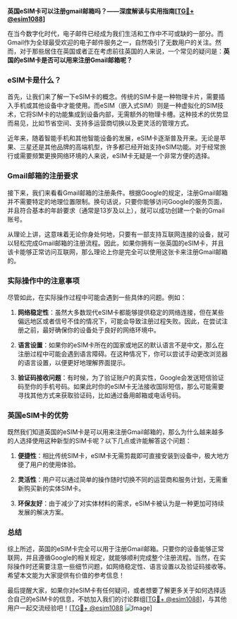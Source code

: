 **英国eSIM卡可以注册gmail邮箱吗？——深度解读与实用指南[[TG💪+ @esim1088](https://t.me/s/esim1088)]**

在当今数字化时代，电子邮件已经成为我们生活和工作中不可或缺的一部分。而Gmail作为全球最受欢迎的电子邮件服务之一，自然吸引了无数用户的关注。然而，对于那些居住在英国或者正在考虑前往英国的人来说，一个常见的疑问是：**英国的eSIM卡是否可以用来注册Gmail邮箱呢？**

### eSIM卡是什么？

首先，让我们来了解一下eSIM卡的概念。传统的SIM卡是一种物理卡片，需要插入手机或其他设备中才能使用。而eSIM（嵌入式SIM）则是一种虚拟化的SIM技术，它将SIM卡的功能集成到设备内部，无需额外的物理卡槽。这种技术的优势显而易见，比如节省空间、支持多运营商切换以及更灵活的管理方式。

近年来，随着智能手机和其他智能设备的发展，eSIM卡逐渐普及开来。无论是苹果、三星还是其他品牌的高端机型，许多都已经开始支持eSIM功能。对于经常旅行或需要频繁更换网络环境的人来说，eSIM卡无疑是一个非常方便的选择。

### Gmail邮箱的注册要求

接下来，我们来看看Gmail邮箱的注册条件。根据Google的规定，注册Gmail邮箱并不需要特定的地理位置限制。换句话说，只要你能够访问Google的服务页面，并且符合基本的年龄要求（通常是13岁及以上），就可以成功创建一个新的Gmail账号。

从理论上讲，这意味着无论你身处何地，只要有一部支持互联网连接的设备，就可以轻松完成Gmail邮箱的注册流程。因此，如果你拥有一张英国的eSIM卡，并且该卡能够正常访问互联网，那么理论上你是完全可以使用这张卡来注册Gmail邮箱的。

### 实际操作中的注意事项

尽管如此，在实际操作过程中可能会遇到一些具体的问题。例如：

1. **网络稳定性**：虽然大多数现代eSIM卡都能够提供稳定的网络连接，但在某些偏远地区或者信号不佳的情况下，可能会导致注册过程失败。因此，在尝试注册之前，最好确保你的设备处于良好的网络环境中。
   
2. **语言设置**：如果你的eSIM卡所在的国家或地区的默认语言不是中文，那么在注册过程中可能会遇到语言障碍。在这种情况下，你可以尝试手动更改浏览器的语言设置，以便更好地理解界面提示。

3. **验证码接收问题**：有时候，为了验证账户的真实性，Google会发送短信验证码至你的手机号码。如果此时你的eSIM卡无法接收国际短信，那么可能需要寻找其他方式来获取验证码，比如通过备用邮箱或电话号码。

### 英国eSIM卡的优势

既然我们知道英国的eSIM卡是可以用来注册Gmail邮箱的，那么为什么越来越多的人选择使用这种新型的SIM卡呢？以下几点或许能解答这个问题：

1. **便捷性**：相比传统SIM卡，eSIM卡无需剪裁即可直接安装到设备中，极大地方便了用户的使用体验。
   
2. **灵活性**：用户可以通过简单的操作随时切换不同的运营商和服务计划，无需重新购买新的实体SIM卡。

3. **环保友好**：由于减少了对实体材料的需求，eSIM卡被认为是一种更加可持续发展的解决方案。

### 总结

综上所述，英国的eSIM卡完全可以用于注册Gmail邮箱。只要你的设备能够正常联网，并且遵循Google的相关规定，就能够顺利完成整个注册流程。当然，在实际操作时还需要注意一些细节问题，如网络稳定性、语言设置以及验证码接收等。希望本文能为大家提供有价值的参考信息！

最后提醒大家，如果你对eSIM卡有任何疑问，或者想要了解更多关于如何选择适合自己的eSIM卡的信息，不妨加入我们的讨论群组[[TG💪+ @esim1088](https://t.me/s/esim1088)]，与其他用户一起交流经验吧！[[TG💪+ @esim1088](https://t.me/s/esim1088) ![Image](https://i.postimg.cc/4NQfJmqS/Snipaste-2025-05-13-00-14-12.png)]